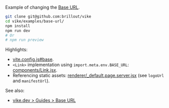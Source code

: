 Example of changing the [Base URL](https://vike.dev/base-url).

```bash
git clone git@github.com:brillout/vike
cd vike/examples/base-url/
npm install
npm run dev
# Or
# npm run preview
```

Highlights:
 - [vite.config.js#base](vite.config.js).
 - `<Link>` implementation using `import.meta.env.BASE_URL`: [components/Link.jsx](components/Link.jsx).
 - Referencing static assets: [renderer/_default.page.server.jsx](renderer/_default.page.server.jsx) (see `logoUrl` and `manifestUrl`).

See also:
 - [vike.dev > Guides > Base URL](https://vike.dev/base-url)
